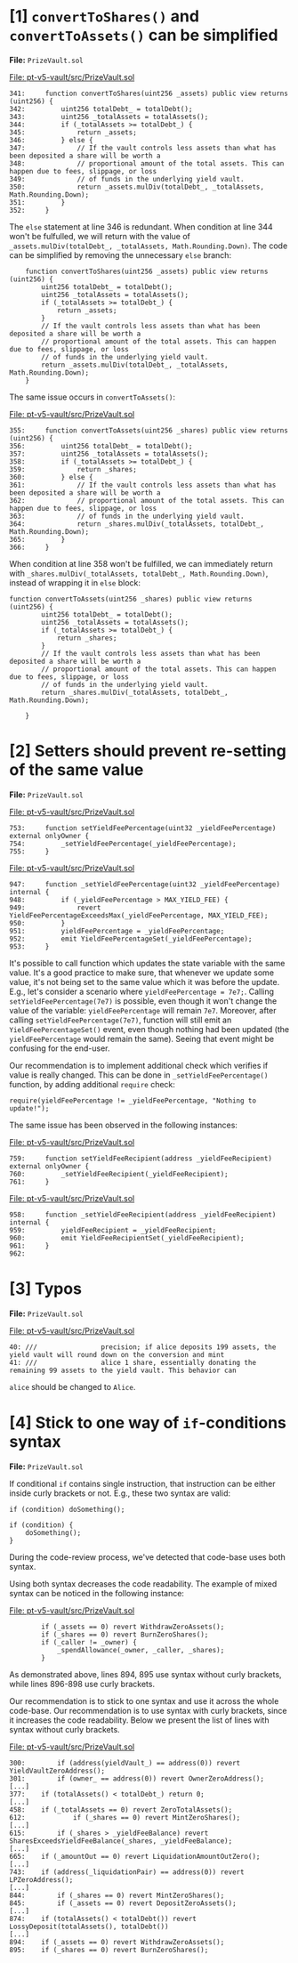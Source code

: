 # [1] `convertToShares()` and `convertToAssets()` can be simplified

**File:** `PrizeVault.sol`

[File: pt-v5-vault/src/PrizeVault.sol](https://github.com/code-423n4/2024-03-pooltogether/blob/main/pt-v5-vault/src/PrizeVault.sol#L341)
```solidity
341:     function convertToShares(uint256 _assets) public view returns (uint256) {
342:         uint256 totalDebt_ = totalDebt();
343:         uint256 _totalAssets = totalAssets();
344:         if (_totalAssets >= totalDebt_) {
345:             return _assets;
346:         } else {
347:             // If the vault controls less assets than what has been deposited a share will be worth a
348:             // proportional amount of the total assets. This can happen due to fees, slippage, or loss
349:             // of funds in the underlying yield vault.
350:             return _assets.mulDiv(totalDebt_, _totalAssets, Math.Rounding.Down);
351:         }
352:     }
```
The `else` statement at line 346 is redundant. When condition at line 344 won't be fulfulled, we will return with the value of `_assets.mulDiv(totalDebt_, _totalAssets, Math.Rounding.Down)`. The code can be simplified by removing the unnecessary `else` branch:

```
    function convertToShares(uint256 _assets) public view returns (uint256) {
        uint256 totalDebt_ = totalDebt();
        uint256 _totalAssets = totalAssets();
        if (_totalAssets >= totalDebt_) {
            return _assets;
        }
        // If the vault controls less assets than what has been deposited a share will be worth a
        // proportional amount of the total assets. This can happen due to fees, slippage, or loss
        // of funds in the underlying yield vault.
        return _assets.mulDiv(totalDebt_, _totalAssets, Math.Rounding.Down);          
    }
```

The same issue occurs in `convertToAssets()`:

[File: pt-v5-vault/src/PrizeVault.sol](https://github.com/code-423n4/2024-03-pooltogether/blob/main/pt-v5-vault/src/PrizeVault.sol#L355)
```solidity
355:     function convertToAssets(uint256 _shares) public view returns (uint256) {
356:         uint256 totalDebt_ = totalDebt();
357:         uint256 _totalAssets = totalAssets();
358:         if (_totalAssets >= totalDebt_) {
359:             return _shares;
360:         } else {
361:             // If the vault controls less assets than what has been deposited a share will be worth a
362:             // proportional amount of the total assets. This can happen due to fees, slippage, or loss
363:             // of funds in the underlying yield vault.
364:             return _shares.mulDiv(_totalAssets, totalDebt_, Math.Rounding.Down);
365:         }
366:     }
```

When condition at line 358 won't be fulfilled, we can immediately return with `_shares.mulDiv(_totalAssets, totalDebt_, Math.Rounding.Down)`, instead of wrapping it in `else` block:

```
function convertToAssets(uint256 _shares) public view returns (uint256) {
        uint256 totalDebt_ = totalDebt();
        uint256 _totalAssets = totalAssets();
        if (_totalAssets >= totalDebt_) {
            return _shares;
        }
        // If the vault controls less assets than what has been deposited a share will be worth a
        // proportional amount of the total assets. This can happen due to fees, slippage, or loss
        // of funds in the underlying yield vault.
        return _shares.mulDiv(_totalAssets, totalDebt_, Math.Rounding.Down); 

    }
```

# [2] Setters should prevent re-setting of the same value

**File:** `PrizeVault.sol`

[File: pt-v5-vault/src/PrizeVault.sol](https://github.com/code-423n4/2024-03-pooltogether/blob/main/pt-v5-vault/src/PrizeVault.sol#L753)
```solidity
753:     function setYieldFeePercentage(uint32 _yieldFeePercentage) external onlyOwner {
754:         _setYieldFeePercentage(_yieldFeePercentage);
755:     }
```

[File: pt-v5-vault/src/PrizeVault.sol](https://github.com/code-423n4/2024-03-pooltogether/blob/main/pt-v5-vault/src/PrizeVault.sol#L947)
```solidity
947:     function _setYieldFeePercentage(uint32 _yieldFeePercentage) internal {
948:         if (_yieldFeePercentage > MAX_YIELD_FEE) {
949:             revert YieldFeePercentageExceedsMax(_yieldFeePercentage, MAX_YIELD_FEE);
950:         }
951:         yieldFeePercentage = _yieldFeePercentage;
952:         emit YieldFeePercentageSet(_yieldFeePercentage);
953:     }
```

It's possible to call function which updates the state variable with the same value.
It's a good practice to make sure, that whenever we update some value, it's not being set to the same value which it was before the update.
E.g., let's consider a scenario where `yieldFeePercentage = 7e7;`. Calling `setYieldFeePercentage(7e7)` is possible, even though it won't change the value of the variable: `yieldFeePercentage` will remain `7e7`.
Moreover, after calling `setYieldFeePercentage(7e7)`, function will still emit an `YieldFeePercentageSet()` event, even though nothing had been updated (the `yieldFeePercentage` would remain the same). Seeing that event might be confusing for the end-user.

Our recommendation is to implement additional check which verifies if value is really changed. This can be done in `_setYieldFeePercentage()` function, by adding additional `require` check:

```
require(yieldFeePercentage != _yieldFeePercentage, "Nothing to update!");
```

The same issue has been observed in the following instances:

[File: pt-v5-vault/src/PrizeVault.sol](https://github.com/code-423n4/2024-03-pooltogether/blob/main/pt-v5-vault/src/PrizeVault.sol#L759)
```solidity
759:     function setYieldFeeRecipient(address _yieldFeeRecipient) external onlyOwner {
760:         _setYieldFeeRecipient(_yieldFeeRecipient);
761:     }
```

[File: pt-v5-vault/src/PrizeVault.sol](https://github.com/code-423n4/2024-03-pooltogether/blob/main/pt-v5-vault/src/PrizeVault.sol#L958)
```solidity
958:     function _setYieldFeeRecipient(address _yieldFeeRecipient) internal {
959:         yieldFeeRecipient = _yieldFeeRecipient;
960:         emit YieldFeeRecipientSet(_yieldFeeRecipient);
961:     }
962: 
```

# [3] Typos

**File:** `PrizeVault.sol`

[File: pt-v5-vault/src/PrizeVault.sol](https://github.com/code-423n4/2024-03-pooltogether/blob/main/pt-v5-vault/src/PrizeVault.sol#L40)
```solidity
40: ///                precision; if alice deposits 199 assets, the yield vault will round down on the conversion and mint
41: ///                alice 1 share, essentially donating the remaining 99 assets to the yield vault. This behavior can
```

`alice` should be changed to `Alice`.


# [4] Stick to one way of  `if`-conditions syntax

**File:** `PrizeVault.sol`

If conditional `if` contains single instruction, that instruction can be either inside curly brackets or not. E.g., these two syntax are valid:

```
if (condition) doSomething();
```

```
if (condition) {
    doSomething();
}
```

During the code-review process, we've detected that code-base uses both syntax. 

Using both syntax decreases the code readability. The example of mixed syntax can be noticed in the following instance:

[File: pt-v5-vault/src/PrizeVault.sol](https://github.com/code-423n4/2024-03-pooltogether/blob/main/pt-v5-vault/src/PrizeVault.sol#L894)
```solidity
        if (_assets == 0) revert WithdrawZeroAssets();
        if (_shares == 0) revert BurnZeroShares();
        if (_caller != _owner) {
            _spendAllowance(_owner, _caller, _shares);
        }
```

As demonstrated above, lines 894, 895 use syntax without curly brackets, while lines 896-898 use curly brackets.

Our recommendation is to stick to one syntax and use it across the whole code-base. Our recommendation is to use syntax with curly brackets, since it increases the code readability. Below we present the list of lines with syntax without curly brackets.

[File: pt-v5-vault/src/PrizeVault.sol](https://github.com/code-423n4/2024-03-pooltogether/blob/main/pt-v5-vault/src/PrizeVault.sol#L1)
```solidity
300:        if (address(yieldVault_) == address(0)) revert YieldVaultZeroAddress();
301:        if (owner_ == address(0)) revert OwnerZeroAddress();
[...]
377:    if (totalAssets() < totalDebt_) return 0;
[...]
458:    if (_totalAssets == 0) revert ZeroTotalAssets();
612:            if (_shares == 0) revert MintZeroShares();
[...]
615:        if (_shares > _yieldFeeBalance) revert SharesExceedsYieldFeeBalance(_shares, _yieldFeeBalance);
[...]
665:    if (_amountOut == 0) revert LiquidationAmountOutZero();
[...]
743:    if (address(_liquidationPair) == address(0)) revert LPZeroAddress();
[...]
844:        if (_shares == 0) revert MintZeroShares();
845:        if (_assets == 0) revert DepositZeroAssets();
[...]
874:    if (totalAssets() < totalDebt()) revert LossyDeposit(totalAssets(), totalDebt())
[...]
894:    if (_assets == 0) revert WithdrawZeroAssets();
895:    if (_shares == 0) revert BurnZeroShares();
```